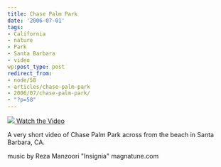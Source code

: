 ```yaml
---
title: Chase Palm Park
date: '2006-07-01'
tags:
- California
- nature
- Park
- Santa Barbara
- video
wp:post_type: post
redirect_from:
- node/58
- articles/chase-palm-park
- 2006/07/chase-palm-park/
- "?p=58"
---
```


  [ ![](http://blip.tv/uploadedFiles/Bensheldon-ChasePalmPark769.jpeg) ](http://blip.tv/file/get/Bensheldon-ChasePalmPark377.mp4?source=3)
[Watch the Video](http://blip.tv/file/get/Bensheldon-ChasePalmPark377.mp4?source=3)

A very short video of Chase Palm Park across from the beach in Santa Barbara, CA.

music by Reza Manzoori
"Insignia"
magnatune.com
